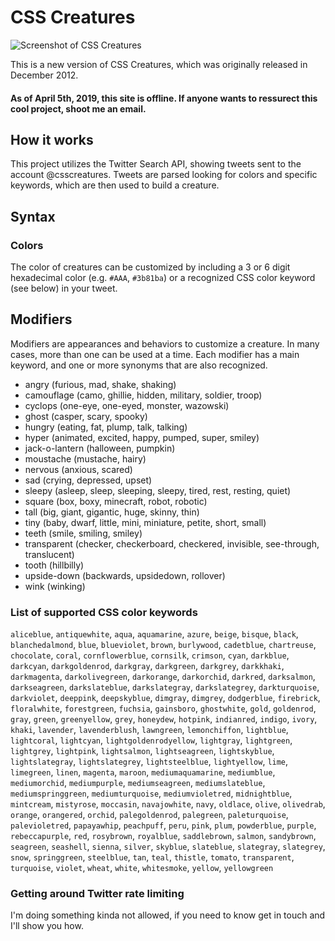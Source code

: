 # CSS Creatures

![Screenshot of CSS Creatures](https://bennettfeely.com/csscreatures/img/screenshot-2.png)

This is a new version of CSS Creatures, which was originally released in December 2012.

#### As of April 5th, 2019, this site is offline. If anyone wants to ressurect this cool project, shoot me an email.

## How it works

This project utilizes the Twitter Search API, showing tweets sent to the account @csscreatures. Tweets are parsed looking for colors and specific keywords, which are then used to build a creature.

## Syntax

### Colors

The color of creatures can be customized by including a 3 or 6 digit hexadecimal color (e.g. `#AAA`, `#3b81ba`) or a recognized CSS color keyword (see below) in your tweet.

## Modifiers

Modifiers are appearances and behaviors to customize a creature. In many cases, more than one can be used at a time. Each modifier has a main keyword, and one or more synonyms that are also recognized.

* angry (furious, mad, shake, shaking)
* camouflage (camo, ghillie, hidden, military, soldier, troop)
* cyclops (one-eye, one-eyed, monster, wazowski)
* ghost (casper, scary, spooky)
* hungry (eating, fat, plump, talk, talking)
* hyper (animated, excited, happy, pumped, super, smiley)
* jack-o-lantern (halloween, pumpkin)
* moustache (mustache, hairy)
* nervous (anxious, scared)
* sad (crying, depressed, upset)
* sleepy (asleep, sleep, sleeping, sleepy, tired, rest, resting, quiet)
* square (box, boxy, minecraft, robot, robotic)
* tall (big, giant, gigantic, huge, skinny, thin)
* tiny (baby, dwarf, little, mini, miniature, petite, short, small)
* teeth (smile, smiling, smiley)
* transparent (checker, checkerboard, checkered, invisible, see-through, translucent)
* tooth (hillbilly)
* upside-down (backwards, upsidedown, rollover)
* wink (winking)

### List of supported CSS color keywords

```aliceblue```, ```antiquewhite```, ```aqua```, ```aquamarine```, ```azure```, ```beige```, ```bisque```, ```black```, ```blanchedalmond```, ```blue```, ```blueviolet```, ```brown```, ```burlywood```, ```cadetblue```, ```chartreuse```, ```chocolate```, ```coral```, ```cornflowerblue```, ```cornsilk```, ```crimson```, ```cyan```, ```darkblue```, ```darkcyan```, ```darkgoldenrod```, ```darkgray```, ```darkgreen```, ```darkgrey```, ```darkkhaki```, ```darkmagenta```, ```darkolivegreen```, ```darkorange```, ```darkorchid```, ```darkred```, ```darksalmon```, ```darkseagreen```, ```darkslateblue```, ```darkslategray```, ```darkslategrey```, ```darkturquoise```, ```darkviolet```, ```deeppink```, ```deepskyblue```, ```dimgray```, ```dimgrey```, ```dodgerblue```, ```firebrick```, ```floralwhite```, ```forestgreen```, ```fuchsia```, ```gainsboro```, ```ghostwhite```, ```gold```, ```goldenrod```, ```gray```, ```green```, ```greenyellow```, ```grey```, ```honeydew```, ```hotpink```, ```indianred```, ```indigo```, ```ivory```, ```khaki```, ```lavender```, ```lavenderblush```, ```lawngreen```, ```lemonchiffon```, ```lightblue```, ```lightcoral```, ```lightcyan```, ```lightgoldenrodyellow```, ```lightgray```, ```lightgreen```, ```lightgrey```, ```lightpink```, ```lightsalmon```, ```lightseagreen```, ```lightskyblue```, ```lightslategray```, ```lightslategrey```, ```lightsteelblue```, ```lightyellow```, ```lime```, ```limegreen```, ```linen```, ```magenta```, ```maroon```, ```mediumaquamarine```, ```mediumblue```, ```mediumorchid```, ```mediumpurple```, ```mediumseagreen```, ```mediumslateblue```, ```mediumspringgreen```, ```mediumturquoise```, ```mediumvioletred```, ```midnightblue```, ```mintcream```, ```mistyrose```, ```moccasin```, ```navajowhite```, ```navy```, ```oldlace```, ```olive```, ```olivedrab```, ```orange```, ```orangered```, ```orchid```, ```palegoldenrod```, ```palegreen```, ```paleturquoise```, ```palevioletred```, ```papayawhip```, ```peachpuff```, ```peru```, ```pink```, ```plum```, ```powderblue```, ```purple```, ```rebeccapurple```, ```red```, ```rosybrown```, ```royalblue```, ```saddlebrown```, ```salmon```, ```sandybrown```, ```seagreen```, ```seashell```, ```sienna```, ```silver```, ```skyblue```, ```slateblue```, ```slategray```, ```slategrey```, ```snow```, ```springgreen```, ```steelblue```, ```tan```, ```teal```, ```thistle```, ```tomato```, ```transparent```, ```turquoise```, ```violet```, ```wheat```, ```white```, ```whitesmoke```, ```yellow```, ```yellowgreen```


### Getting around Twitter rate limiting

I'm doing something kinda not allowed, if you need to know get in touch and I'll show you how.
